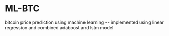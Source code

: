 # ML-BTC
bitcoin price prediction using machine learning
-- implemented using linear regression and combined adaboost and lstm model
